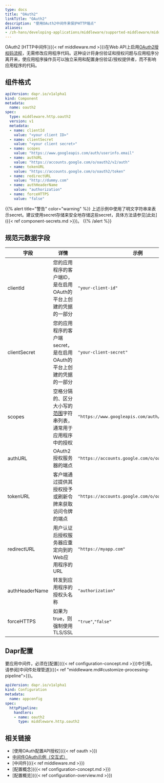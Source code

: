```yaml
---
type: docs
title: "OAuth2"
linkTitle: "OAuth2"
description: "使用OAuth2中间件来保护HTTP端点"
aliases:
- /zh-hans/developing-applications/middleware/supported-middleware/middleware-oauth2/
---
```


OAuth2 [HTTP中间件]({{< ref middleware.md >}})在Web API上启用[OAuth2授权码流程](https://tools.ietf.org/html/rfc6749#section-4.1)，无需修改应用程序代码。这种设计将身份验证和授权问题与应用程序分离开来，使应用程序操作员可以独立采用和配置身份验证/授权提供者，而不影响应用程序的代码。

## 组件格式

```yaml
apiVersion: dapr.io/v1alpha1
kind: Component
metadata:
  name: oauth2
spec:
  type: middleware.http.oauth2
  version: v1
  metadata:
  - name: clientId
    value: "<your client ID>"
  - name: clientSecret
    value: "<your client secret>"
  - name: scopes
    value: "https://www.googleapis.com/auth/userinfo.email"
  - name: authURL
    value: "https://accounts.google.com/o/oauth2/v2/auth"
  - name: tokenURL
    value: "https://accounts.google.com/o/oauth2/token"
  - name: redirectURL
    value: "http://dummy.com"
  - name: authHeaderName
    value: "authorization"
  - name: forceHTTPS
    value: "false"
```

{{% alert title="警告" color="warning" %}}
上述示例中使用了明文字符串来表示secret。建议使用secret存储来安全地存储这些secret，具体方法请参见[此处]({{< ref component-secrets.md >}})。
{{% /alert %}}

## 规范元数据字段

| 字段 | 详情 | 示例 |
|-------|---------|---------|
| clientId | 您的应用程序的客户端ID，是在启用OAuth的平台上创建的凭据的一部分 | `"your-client-id"`
| clientSecret | 您的应用程序的客户端secret，是在启用OAuth的平台上创建的凭据的一部分 | `"your-client-secret"`
| scopes | 空格分隔的、区分大小写的[范围](https://tools.ietf.org/html/rfc6749#section-3.3)字符串列表，通常用于应用程序中的授权 | `"https://www.googleapis.com/auth/userinfo.email"`
| authURL | OAuth2授权服务器的端点 | `"https://accounts.google.com/o/oauth2/v2/auth"`
| tokenURL | 客户端通过提供其授权授予或刷新令牌来获取访问令牌的端点 | `"https://accounts.google.com/o/oauth2/token"`
| redirectURL | 用户认证后授权服务器应重定向到的Web应用程序的URL | `"https://myapp.com"`
| authHeaderName | 转发到应用程序的授权头名称 | `"authorization"`
| forceHTTPS | 如果为true，则强制使用TLS/SSL | `"true"`,`"false"` |

## Dapr配置

要应用中间件，必须在[配置]({{< ref configuration-concept.md >}})中引用。请参阅[中间件处理管道]({{< ref "middleware.md#customize-processing-pipeline">}})。

```yaml
apiVersion: dapr.io/v1alpha1
kind: Configuration
metadata:
  name: appconfig
spec:
  httpPipeline:
    handlers:
    - name: oauth2
      type: middleware.http.oauth2
```

## 相关链接

- [使用OAuth配置API授权]({{< ref oauth >}})
- [中间件OAuth示例（交互式）](https://github.com/dapr/samples/tree/master/middleware-oauth-google)
- [中间件]({{< ref middleware.md >}})
- [配置概念]({{< ref configuration-concept.md >}})
- [配置概览]({{< ref configuration-overview.md >}})
